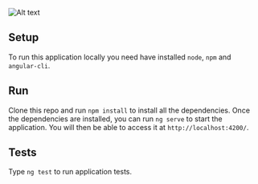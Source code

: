 ![Alt text](/../assets/header.png?raw=true "Optional Title")

## Setup

To run this application locally you need have installed `node`, `npm` and `angular-cli`.

## Run

Clone this repo and run `npm install` to install all the dependencies.
Once the dependencies are installed, you can run `ng serve` to start the application. 
You will then be able to access it at `http://localhost:4200/`.

## Tests

Type `ng test` to run application tests.
